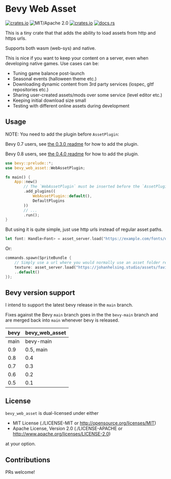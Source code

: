 # Bevy Web Asset

[![crates.io](https://img.shields.io/crates/v/bevy_web_asset.svg)](https://crates.io/crates/bevy_web_asset)
![MIT/Apache 2.0](https://img.shields.io/badge/license-MIT%2FApache-blue.svg)
[![crates.io](https://img.shields.io/crates/d/bevy_web_asset.svg)](https://crates.io/crates/bevy_web_asset)
[![docs.rs](https://img.shields.io/docsrs/bevy_web_asset)](https://docs.rs/bevy_web_asset)

This is a tiny crate that that adds the ability to load assets from http and https urls.

Supports both wasm (web-sys) and native.

This is nice if you want to keep your content on a server, even when developing
native games. Use cases can be:

- Tuning game balance post-launch
- Seasonal events (halloween theme etc.)
- Downloading dynamic content from 3rd party services (lospec, gltf repositories etc.)
- Sharing user-created assets/mods over some service (level editor etc.)
- Keeping initial download size small
- Testing with different online assets during development

## Usage

NOTE: You need to add the plugin before `AssetPlugin`:

Bevy 0.7 users, see [the 0.3.0 readme](https://github.com/johanhelsing/bevy_web_asset/tree/v0.3.0) for how to add the plugin.

Bevy 0.8 users, see [the 0.4.0 readme](https://github.com/johanhelsing/bevy_web_asset/tree/v0.4.0) for how to add the plugin.

```rust no_run
use bevy::prelude::*;
use bevy_web_asset::WebAssetPlugin;

fn main() {
    App::new()
        // The `WebAssetPlugin` must be inserted before the `AssetPlugin`
        .add_plugins((
            WebAssetPlugin::default(),
            DefaultPlugins
        ))
        // ...
        .run();
}
```

But using it is quite simple, just use http urls instead of regular asset paths.

```rust ignore
let font: Handle<Font> = asset_server.load("https://example.com/fonts/quicksand-light.ttf");
```

Or:

```rust ignore
commands.spawn(SpriteBundle {
    // Simply use a url where you would normally use an asset folder relative path
    texture: asset_server.load("https://johanhelsing.studio/assets/favicon.png"),
    ..default()
});
```

## Bevy version support

I intend to support the latest bevy release in the `main` branch.

Fixes against the Bevy `main` branch goes in the the `bevy-main` branch and are
merged back into `main` whenever bevy is released.

|bevy|bevy_web_asset|
|---|---|
|main|bevy-main|
|0.9|0.5, main|
|0.8|0.4|
|0.7|0.3|
|0.6|0.2|
|0.5|0.1|

## License

`bevy_web_asset` is dual-licensed under either

- MIT License (./LICENSE-MIT or http://opensource.org/licenses/MIT)
- Apache License, Version 2.0 (./LICENSE-APACHE or http://www.apache.org/licenses/LICENSE-2.0)

at your option.

## Contributions

PRs welcome!
